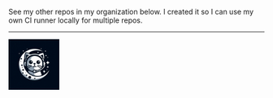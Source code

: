See my other repos in my organization below. I created it so I can use my own CI runner locally for multiple repos.


<hr>

<a href="https://github.com/Polaris-Entertainment">
  
<img src="https://github.com/Myxelium/Myxelium/blob/master/LunarisEnt.png?raw=true" alt="drawing" width="100"/>

</a>
